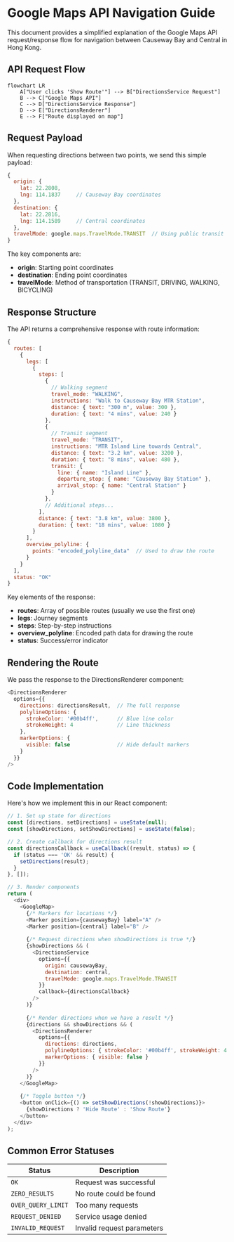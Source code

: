 # Google Maps API Navigation Guide

This document provides a simplified explanation of the Google Maps API request/response flow for navigation between Causeway Bay and Central in Hong Kong.

## API Request Flow

```mermaid
flowchart LR
    A["User clicks 'Show Route'"] --> B["DirectionsService Request"]
    B --> C["Google Maps API"]
    C --> D["DirectionsService Response"]
    D --> E["DirectionsRenderer"]
    E --> F["Route displayed on map"]
```

## Request Payload

When requesting directions between two points, we send this simple payload:

```javascript
{
  origin: {
    lat: 22.2808,
    lng: 114.1837     // Causeway Bay coordinates
  },
  destination: {
    lat: 22.2816,
    lng: 114.1589     // Central coordinates
  },
  travelMode: google.maps.TravelMode.TRANSIT  // Using public transit
}
```

The key components are:
- **origin**: Starting point coordinates
- **destination**: Ending point coordinates
- **travelMode**: Method of transportation (TRANSIT, DRIVING, WALKING, BICYCLING)

## Response Structure

The API returns a comprehensive response with route information:

```javascript
{
  routes: [
    {
      legs: [
        {
          steps: [
            {
              // Walking segment
              travel_mode: "WALKING",
              instructions: "Walk to Causeway Bay MTR Station",
              distance: { text: "300 m", value: 300 },
              duration: { text: "4 mins", value: 240 }
            },
            {
              // Transit segment
              travel_mode: "TRANSIT",
              instructions: "MTR Island Line towards Central",
              distance: { text: "3.2 km", value: 3200 },
              duration: { text: "8 mins", value: 480 },
              transit: {
                line: { name: "Island Line" },
                departure_stop: { name: "Causeway Bay Station" },
                arrival_stop: { name: "Central Station" }
              }
            },
            // Additional steps...
          ],
          distance: { text: "3.8 km", value: 3800 },
          duration: { text: "18 mins", value: 1080 }
        }
      ],
      overview_polyline: {
        points: "encoded_polyline_data"  // Used to draw the route
      }
    }
  ],
  status: "OK"
}
```

Key elements of the response:
- **routes**: Array of possible routes (usually we use the first one)
- **legs**: Journey segments
- **steps**: Step-by-step instructions
- **overview_polyline**: Encoded path data for drawing the route
- **status**: Success/error indicator

## Rendering the Route

We pass the response to the DirectionsRenderer component:

```javascript
<DirectionsRenderer
  options={{
    directions: directionsResult,  // The full response
    polylineOptions: {
      strokeColor: '#00b4ff',      // Blue line color
      strokeWeight: 4              // Line thickness
    },
    markerOptions: {
      visible: false               // Hide default markers
    }
  }}
/>
```

## Code Implementation

Here's how we implement this in our React component:

```javascript
// 1. Set up state for directions
const [directions, setDirections] = useState(null);
const [showDirections, setShowDirections] = useState(false);

// 2. Create callback for directions result
const directionsCallback = useCallback((result, status) => {
  if (status === 'OK' && result) {
    setDirections(result);
  }
}, []);

// 3. Render components
return (
  <div>
    <GoogleMap>
      {/* Markers for locations */}
      <Marker position={causewayBay} label="A" />
      <Marker position={central} label="B" />
      
      {/* Request directions when showDirections is true */}
      {showDirections && (
        <DirectionsService
          options={{
            origin: causewayBay,
            destination: central,
            travelMode: google.maps.TravelMode.TRANSIT
          }}
          callback={directionsCallback}
        />
      )}
      
      {/* Render directions when we have a result */}
      {directions && showDirections && (
        <DirectionsRenderer
          options={{
            directions: directions,
            polylineOptions: { strokeColor: '#00b4ff', strokeWeight: 4 },
            markerOptions: { visible: false }
          }}
        />
      )}
    </GoogleMap>
    
    {/* Toggle button */}
    <button onClick={() => setShowDirections(!showDirections)}>
      {showDirections ? 'Hide Route' : 'Show Route'}
    </button>
  </div>
);
```

## Common Error Statuses

| Status | Description |
|--------|-------------|
| `OK` | Request was successful |
| `ZERO_RESULTS` | No route could be found |
| `OVER_QUERY_LIMIT` | Too many requests |
| `REQUEST_DENIED` | Service usage denied |
| `INVALID_REQUEST` | Invalid request parameters | 